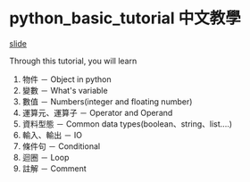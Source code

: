 # python_basic_tutorial 中文教學
[slide](http://nbviewer.jupyter.org/format/slides/github/F74046080/python_basic_tutorial/blob/master/Lesson02-Python_Basic.ipynb#/)

Through this tutorial, you will learn
1. 物件 － Object in python
2. 變數 － What's variable
3. 數值 － Numbers(integer and floating number)
4. 運算元、運算子 － Operator and Operand
5. 資料型態 － Common data types(boolean、string、list....)
6. 輸入、輸出 － IO
7. 條件句 － Conditional
8. 迴圈 － Loop
9. 註解 － Comment
